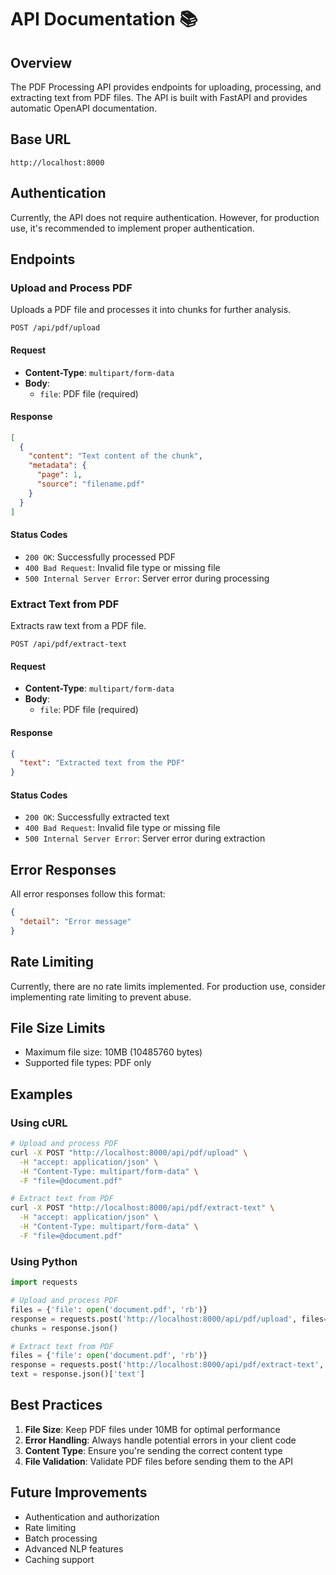 # API Documentation 📚

## Overview

The PDF Processing API provides endpoints for uploading, processing, and extracting text from PDF files. The API is built with FastAPI and provides automatic OpenAPI documentation.

## Base URL

```
http://localhost:8000
```

## Authentication

Currently, the API does not require authentication. However, for production use, it's recommended to implement proper authentication.

## Endpoints

### Upload and Process PDF

Uploads a PDF file and processes it into chunks for further analysis.

```http
POST /api/pdf/upload
```

#### Request

- **Content-Type**: `multipart/form-data`
- **Body**:
  - `file`: PDF file (required)

#### Response

```json
[
  {
    "content": "Text content of the chunk",
    "metadata": {
      "page": 1,
      "source": "filename.pdf"
    }
  }
]
```

#### Status Codes

- `200 OK`: Successfully processed PDF
- `400 Bad Request`: Invalid file type or missing file
- `500 Internal Server Error`: Server error during processing

### Extract Text from PDF

Extracts raw text from a PDF file.

```http
POST /api/pdf/extract-text
```

#### Request

- **Content-Type**: `multipart/form-data`
- **Body**:
  - `file`: PDF file (required)

#### Response

```json
{
  "text": "Extracted text from the PDF"
}
```

#### Status Codes

- `200 OK`: Successfully extracted text
- `400 Bad Request`: Invalid file type or missing file
- `500 Internal Server Error`: Server error during extraction

## Error Responses

All error responses follow this format:

```json
{
  "detail": "Error message"
}
```

## Rate Limiting

Currently, there are no rate limits implemented. For production use, consider implementing rate limiting to prevent abuse.

## File Size Limits

- Maximum file size: 10MB (10485760 bytes)
- Supported file types: PDF only

## Examples

### Using cURL

```bash
# Upload and process PDF
curl -X POST "http://localhost:8000/api/pdf/upload" \
  -H "accept: application/json" \
  -H "Content-Type: multipart/form-data" \
  -F "file=@document.pdf"

# Extract text from PDF
curl -X POST "http://localhost:8000/api/pdf/extract-text" \
  -H "accept: application/json" \
  -H "Content-Type: multipart/form-data" \
  -F "file=@document.pdf"
```

### Using Python

```python
import requests

# Upload and process PDF
files = {'file': open('document.pdf', 'rb')}
response = requests.post('http://localhost:8000/api/pdf/upload', files=files)
chunks = response.json()

# Extract text from PDF
files = {'file': open('document.pdf', 'rb')}
response = requests.post('http://localhost:8000/api/pdf/extract-text', files=files)
text = response.json()['text']
```

## Best Practices

1. **File Size**: Keep PDF files under 10MB for optimal performance
2. **Error Handling**: Always handle potential errors in your client code
3. **Content Type**: Ensure you're sending the correct content type
4. **File Validation**: Validate PDF files before sending them to the API

## Future Improvements

- Authentication and authorization
- Rate limiting
- Batch processing
- Advanced NLP features
- Caching support
